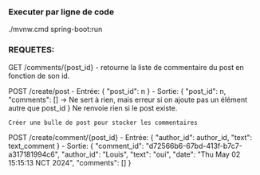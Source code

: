 ### Executer par ligne de code
./mvnw.cmd spring-boot:run 

### REQUETES:
GET /comments/{post_id}
    - retourne la liste de commentaire du post en fonction de son id.

POST /create/post
    - Entrée:
        {
            "post_id": n
        }
    - Sortie:
        {
            "post_id": n,
            "comments": [] -> Ne sert à rien, mais erreur si on ajoute pas un élément autre que post_id
        }
        Ne renvoie rien si le post existe.

    Créer une bulle de post pour stocker les commentaires

POST /create/comment/{post_id}
    - Entrée:
        {
            "author_id": author_id,
            "text": text_comment
        }
    - Sortie:
        {
            "comment_id": "d72566b6-67bd-413f-b7c7-a317181994c6",
            "author_id": "Louis",
            "text": "oui",
            "date": "Thu May 02 15:15:13 NCT 2024",
            "comments": []
        }

